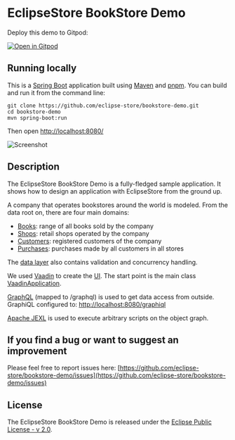 # EclipseStore BookStore Demo

Deploy this demo to Gitpod:

[![Open in Gitpod](https://gitpod.io/button/open-in-gitpod.svg)](https://gitpod.io/#https://github.com/eclipse-store/bookstore-demo)

## Running locally

This is a [Spring Boot](https://spring.io/guides/gs/spring-boot/) application built using 
[Maven](https://spring.io/guides/gs/maven/) and [pnpm](https://pnpm.js.org/). 
You can build and run it from the command line:

```
git clone https://github.com/eclipse-store/bookstore-demo.git
cd bookstore-demo
mvn spring-boot:run
```

Then open [http://localhost:8080/](http://localhost:8080/)

![Screenshot](./src/main/resources/META-INF/resources/frontend/images/ui.jpg)

## Description

The EclipseStore BookStore Demo is a fully-fledged sample application.
It shows how to design an application with EclipseStore from the ground up.

A company that operates bookstores around the world is modeled.
From the data root on, there are four main domains:

- [Books](./src/main/java/org/eclipse/store/demo/bookstore/data/Books.java): range of all books sold by the company
- [Shops](./src/main/java/org/eclipse/store/demo/bookstore/data/Shops.java): retail shops operated by the company
- [Customers](./src/main/java/org/eclipse/store/demo/bookstore/data/Customers.java): registered customers of the company
- [Purchases](./src/main/java/org/eclipse/store/demo/bookstore/data/Purchases.java): purchases made by all customers in all stores

The [data layer](./src/main/java/org/eclipse/store/demo/bookstore/data/) also contains validation and concurrency handling. 

We used [Vaadin](https://vaadin.com) to create the [UI](./src/main/java/org/eclipse/store/demo/bookstore/ui/).
The start point is the main class [VaadinApplication](./src/main/java/org/eclipse/store/demo/bookstore/VaadinApplication.java).

[GraphQL](./src/main/java/org/eclipse/store/demo/bookstore/graphql/) (mapped to /graphql) is used to get data access from outside. GraphiQL configured to: [http://localhost:8080/graphiql](http://localhost:8080/voyager) 

[Apache JEXL](./src/main/java/org/eclipse/store/demo/bookstore/scripting/) is used to execute arbitrary scripts on the object graph.


## If you find a bug or want to suggest an improvement

Please feel free to report issues here: 
[https://github.com/eclipse-store/bookstore-demo/issues](https://github.com/eclipse-store/bookstore-demo/issues)

## License

The EclipseStore BookStore Demo is released under the [Eclipse Public License - v 2.0](LICENSE).




